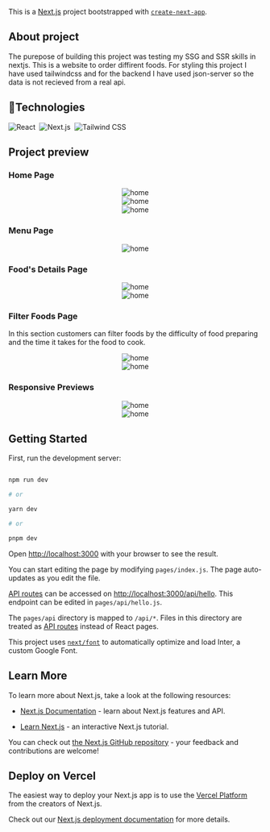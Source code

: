 
This is a [Next.js](https://nextjs.org/) project bootstrapped with [`create-next-app`](https://github.com/vercel/next.js/tree/canary/packages/create-next-app).

## About project
The purepose of building this project was testing my SSG and SSR skills in nextjs.
This is a website to order diffirent foods.
For styling this project I have used tailwindcss and for the backend I have used json-server so the data is not recieved from  a real api.

## 🔧Technologies
![React](https://img.shields.io/badge/-React-05122A?style=for-the-badge&logo=react)&nbsp;
![Next.js](https://img.shields.io/badge/-Next.js-05122A?style=for-the-badge&logo=next.js)&nbsp;
![Tailwind CSS](https://img.shields.io/badge/-TailwindCSS-05122A?style=for-the-badge&logo=tailwindCSS&logoColor=06B6D4)

## Project preview
### Home Page
<div  align="center">
<img  src="https://github.com/ab-md/resturant-site/blob/main/screenshots/homepageBanner.png?raw=true"  alt="home"/>
</div>
<div  align="center">
<img  src="https://github.com/ab-md/resturant-site/blob/main/screenshots/homepage%20widgets.png?raw=true"  alt="home"/>
</div>
<div  align="center">
<img  src="https://github.com/ab-md/resturant-site/blob/main/screenshots/homepage%20guides.png?raw=true"  alt="home"/>
</div>

### Menu Page
<div  align="center">
<img  src="https://github.com/ab-md/resturant-site/blob/main/screenshots/menu%20fullscreen.png?raw=true"  alt="home"/>
</div>

### Food's Details Page
<div  align="center">
<img  src="https://github.com/ab-md/resturant-site/blob/main/screenshots/details%20top%20fullscreen.png?raw=true"  alt="home"/>
</div>
<div  align="center">
<img  src="https://github.com/ab-md/resturant-site/blob/main/screenshots/more%20details.png?raw=true"  alt="home"/>
</div>

### Filter Foods Page
In this section customers can filter foods by the difficulty of food preparing and the time it takes for the food to cook.
<div  align="center">
<img  src="https://github.com/ab-md/resturant-site/blob/main/screenshots/filter%20foods.png?raw=true"  alt="home"/>
</div>
<div  align="center">
<img  src="https://github.com/ab-md/resturant-site/blob/main/screenshots/filter%20food%20result.png?raw=true"  alt="home"/>
</div>

### Responsive Previews
<div  align="center">
<img  src="https://github.com/ab-md/resturant-site/blob/main/screenshots/home%20responsive.png?raw=true"  alt="home"/>
</div>
<div  align="center">
<img  src="https://github.com/ab-md/resturant-site/blob/main/screenshots/menu%20responsive.png?raw=true"  alt="home"/>
</div>



  

## Getting Started

  

First, run the development server:

  

```bash

npm run dev

# or

yarn dev

# or

pnpm dev

```

  

Open [http://localhost:3000](http://localhost:3000) with your browser to see the result.

  

You can start editing the page by modifying `pages/index.js`. The page auto-updates as you edit the file.

  

[API routes](https://nextjs.org/docs/api-routes/introduction) can be accessed on [http://localhost:3000/api/hello](http://localhost:3000/api/hello). This endpoint can be edited in `pages/api/hello.js`.

  

The `pages/api` directory is mapped to `/api/*`. Files in this directory are treated as [API routes](https://nextjs.org/docs/api-routes/introduction) instead of React pages.

  

This project uses [`next/font`](https://nextjs.org/docs/basic-features/font-optimization) to automatically optimize and load Inter, a custom Google Font.

  

## Learn More

  

To learn more about Next.js, take a look at the following resources:

  

- [Next.js Documentation](https://nextjs.org/docs) - learn about Next.js features and API.

- [Learn Next.js](https://nextjs.org/learn) - an interactive Next.js tutorial.

  

You can check out [the Next.js GitHub repository](https://github.com/vercel/next.js/) - your feedback and contributions are welcome!

  

## Deploy on Vercel

  

The easiest way to deploy your Next.js app is to use the [Vercel Platform](https://vercel.com/new?utm_medium=default-template&filter=next.js&utm_source=create-next-app&utm_campaign=create-next-app-readme) from the creators of Next.js.

  

Check out our [Next.js deployment documentation](https://nextjs.org/docs/deployment) for more details.
